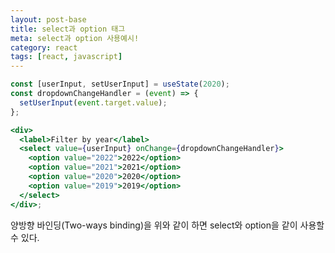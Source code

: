 ```yaml
---
layout: post-base
title: select과 option 태그
meta: select과 option 사용예시!
category: react
tags: [react, javascript]
---
```


```jsx
const [userInput, setUserInput] = useState(2020);
const dropdownChangeHandler = (event) => {
  setUserInput(event.target.value);
};

<div>
  <label>Filter by year</label>
  <select value={userInput} onChange={dropdownChangeHandler}>
    <option value="2022">2022</option>
    <option value="2021">2021</option>
    <option value="2020">2020</option>
    <option value="2019">2019</option>
  </select>
</div>;
```

양방향 바인딩(Two-ways binding)을 위와 같이 하면 select와 option을 같이 사용할 수 있다.
